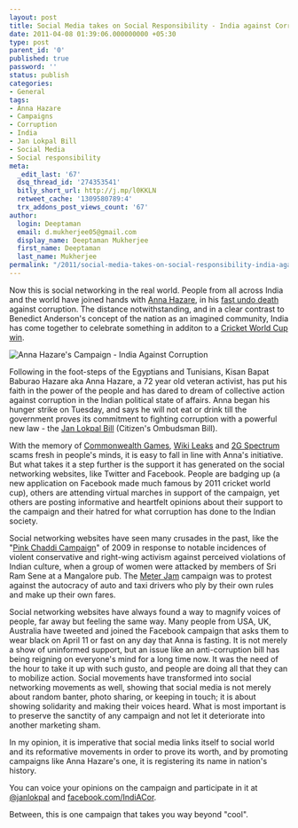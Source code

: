 ```yaml
---
layout: post
title: Social Media takes on Social Responsibility - India against Corruption!
date: 2011-04-08 01:39:06.000000000 +05:30
type: post
parent_id: '0'
published: true
password: ''
status: publish
categories:
- General
tags:
- Anna Hazare
- Campaigns
- Corruption
- India
- Jan Lokpal Bill
- Social Media
- Social responsibility
meta:
  _edit_last: '67'
  dsq_thread_id: '274353541'
  bitly_short_url: http://j.mp/l0KKLN
  retweet_cache: '1309580789:4'
  trx_addons_post_views_count: '67'
author:
  login: Deeptaman
  email: d.mukherjee05@gmail.com
  display_name: Deeptaman Mukherjee
  first_name: Deeptaman
  last_name: Mukherjee
permalink: "/2011/social-media-takes-on-social-responsibility-india-against-corruption/"
---
```

<p>Now this is social networking in the real world. People from all across India and the world have joined hands with <a href="http://en.wikipedia.org/wiki/Anna_Hazare">Anna Hazare</a>, in his <a href="http://www.thehindu.com/news/national/article1607789.ece">fast undo death</a> against corruption. The distance notwithstanding, and in a clear contrast to Benedict Anderson's concept of the nation as an imagined community, India has come together to celebrate something in additon to a <a href="http://www.youtube.com/watch?v=lUSIaGE_0LY">Cricket World Cup win</a>.</p>
<p><img src="/static/2011/04/anna-hazare.jpg" alt="Anna Hazare's Campaign - India Against Corruption" /></p>
<p>Following in the foot-steps of the Egyptians and Tunisians, Kisan Bapat Baburao Hazare aka Anna Hazare, a 72 year old veteran activist, has put his faith in the power of the people and has dared to dream of collective action against corruption in the Indian political state of affairs. Anna began his hunger strike on Tuesday, and says he will not eat or drink till the government proves its commitment to fighting corruption with a powerful new law - the <a href="http://en.wikipedia.org/wiki/Jan_Lokpal_Bill">Jan Lokpal Bill</a> (Citizen's Ombudsman Bill).</p>
<p><!--more--></p>
<p>With the memory of <a href="http://www.expressindia.com/latest-news/CVC-exposes-Rs-8-000-cr-Commonwealth-Games-scam/699610/">Commonwealth Games</a>, <a href="http://213.251.145.96/">Wiki Leaks</a> and <a href="http://www.ndtv.com/article/india/what-is-2g-spectrum-scam-66418">2G Spectrum</a> scams fresh in people's minds, it is easy to fall in line with Anna's initiative. But what takes it a step further is the support it has generated on the social networking websites, like Twitter and Facebook. People are badging up (a new application on Facebook made much famous by 2011 cricket world cup), others are attending virtual marches in support of the campaign, yet others are posting informative and heartfelt opinions about their support to the campaign and their hatred for what corruption has done to the Indian society.</p>
<p>Social networking websites have seen many crusades in the past, like the "<a href="http://en.wikipedia.org/wiki/Pink_Chaddi_Campaign">Pink Chaddi Campaign</a>" of 2009 in response to notable incidences of violent conservative and right-wing activism against perceived violations of Indian culture, when a group of women were attacked by members of Sri Ram Sene at a Mangalore pub. The <a href="http://www.meterjam.com/">Meter Jam</a> campaign was to protest against the autocracy of auto and taxi drivers who ply by their own rules and make up their own fares. </p>
<p>Social networking websites have always found a way to magnify voices of people, far away but feeling the same way. Many people from USA, UK, Australia have tweeted and joined the Facebook campaign that asks them to wear black on April 11 or fast on any day that Anna is fasting. It is not merely a show of uninformed support, but an issue like an anti-corruption bill has being reigning on everyone's mind for a long time now. It was the need of the hour to take it up with such gusto, and people are doing all that they can to mobilize action. Social movements have transformed into social networking movements as well, showing that social media is not merely about random banter, photo sharing, or keeping in touch; it is about showing solidarity and making their voices heard. What is most important is to preserve the sanctity of any campaign and not let it deteriorate into another marketing sham. </p>
<p>In my opinion, it is imperative that social media links itself to social world and its reformative movements in order to prove its worth, and by promoting campaigns like Anna Hazare's one, it is registering its name in nation's history. </p>
<p>You can voice your opinions on the campaign and participate in it at <a href="http://twitter.com/janlokpal">@janlokpal</a> and <a href="http://www.facebook.com/IndiACor">facebook.com/IndiACor</a>. </p>
<p>Between, this is one campaign that takes you way beyond "cool".</p>
